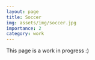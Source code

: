 ```yaml
---
layout: page
title: Soccer
img: assets/img/soccer.jpg
importance: 2
category: work
---
```


This page is a work in progress :)